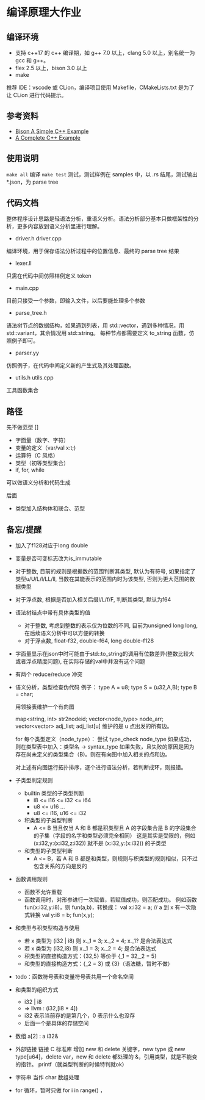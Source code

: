 # 编译原理大作业

## 编译环境

- 支持 c++17 的 c++ 编译期，如 g++ 7.0 以上，clang 5.0 以上，别名统一为 gcc 和 g++。
- flex 2.5 以上，bison 3.0 以上
- make

推荐 IDE：vscode 或 CLion，编译项目使用 Makefile，CMakeLists.txt 是为了让 CLion 进行代码提示。

## 参考资料

- [Bison A Simple C++ Example](https://www.gnu.org/software/bison/manual/html_node/A-Simple-C_002b_002b-Example.html)
- [A Complete C++ Example](https://www.gnu.org/software/bison/manual/html_node/A-Complete-C_002b_002b-Example.html#A-Complete-C_002b_002b-Example)

## 使用说明

`make all` 编译
`make test` 测试，测试样例在 samples 中，以 .rs 结尾，测试输出 *.json，为 parse tree

## 代码文档

整体程序设计思路是轻语法分析，重语义分析。语法分析部分基本只做框架性的分析，更多内容放到语义分析里进行理解。

- driver.h driver.cpp

编译环境，用于保存语法分析过程中的位置信息、最终的 parse tree 结果

- lexer.ll

只需在代码中间仿照样例定义 token

- main.cpp

目前只接受一个参数，即输入文件，以后要能处理多个参数

- parse_tree.h

语法树节点的数据结构，如果遇到列表，用 std::vector，遇到多种情况，用 std::variant，其余情况用 std::string。
每种节点都需要定义 to_string 函数，仿照例子即可。

- parser.yy

仿照例子，在代码中间定义新的产生式及其处理函数。

- utils.h utils.cpp

工具函数集合

## 路径

先不做范型 []
- 字面量（数字、字符）
- 变量的定义（var/val x:t;)
- 运算符（C 风格）
- 类型（初等类型集合）
- if, for, while

可以做语义分析和代码生成

后面
- 类型加入结构体和联合、范型

## 备忘/提醒
- 加入了f128对应于long double
- 变量是否可变标志改为is_immutable
- 对于整数, 目前的规则是根据数的范围判断其类型, 默认为有符号, 如果指定了类型u/U/L/l/LL/ll, 当数在其能表示的范围内时为该类型, 否则为更大范围的数据类型
- 对于浮点数, 根据是否加入相关后缀l/L/f/F, 判断其类型, 默认为f64
- 语法树结点中带有具体类型的值
    - 对于整数, 考虑到整数的表示仅为位数的不同, 目前为unsigned long long, 在后续语义分析中可以方便的转换
    - 对于浮点数, float-f32, double-f64, long double-f128
- 字面量显示在json中时可能由于std::to_string的调用有位数差异(整数比较大或者浮点精度问题), 在实际存储的val中并没有这个问题
- 有两个 reduce/reduce 冲突
- 语义分析，类型检查伪代码
    例子：
        type A = u8;
        type S = (u32,A,B);
        type B = char;

    用领接表维护一个有向图

    map<string, int> str2nodeid;
    vector<node_type> node_arr;
    vector<vector<int>> adj_list;
    adj_list[u] 维护的是 u 点出发的所有边。

    for 每个类型定义（node_type）：
        尝试 type_check node_type
        如果成功，则在类型表中加入：类型名 -> syntax_type
        如果失败，且失败的原因是因为存在尚未定义的类型集合（B)。则在有向图中加入相关的点和边。

    对上述有向图运行拓扑排序，逐个进行语法分析，若判断成环，则报错。

- 子类型判定规则
    - builtin 类型的子类型判断
        - i8 <= i16 <= i32 <= i64
        - u8 <= u16 ...
        - u8 <= i16, u16 <= i32
    - 积类型的子类型判断
        - A <= B 当且仅当 A 和 B 都是积类型且 A 的字段集合是 B 的字段集合的子集（字段的名字和类型必须完全相同）
        这是其实是受限的，例如 (x:i32,y:(x:i32,z:i32)) 就不是 (x:i32,y:(x:i32)) 的子类型
    - 和类型的子类型判断
        - A <= B，若 A 和 B 都是和类型，则规则与积类型的规则相似，只不过包含关系的方向是反的

- 函数调用规则
    - 函数不允许重载
    - 函数调用时，对形参进行一次赋值，若赋值成功，则匹配成功。
    例如函数 fun(x:i32,y:i8)，则 fun(a,b)，转换成：
        val x:i32 = a; // a 到 x 有一次隐式转换
        val y:i8 = b;
        fun(x,y);
    
- 和类型与积类型构造与使用
    - 若 x 类型为 (i32 | i8)
    则 x._1 = 3; x._2 = 4;
    x._1? 是合法表达式
    - 若 x 类型为 (i32,i8)
    则 x._1 = 3; x._2 = 4; 是合法表达式
    - 积类型的直接构造方式：{32,5} 等价于 {_1 = 32,_2 = 5}
    - 和类型的直接构造方式：{_2 = 3} 或 {3}（语法糖，暂时不做）

- todo：函数符号表和变量符号表共用一个命名空间

- 和类型的组织方式
    - i32 | i8
    - => llvm : (i32,[i8 * 4])
    - i32 表示当前存的是第几个，0 表示什么也没存
    - 后面一个是具体的存储空间

- 数组
    a[2] : a i32&

- 外部链接
    链接 C 标准库
    增加 new 和 delete 关键字，new type 或 new type[u64]，delete var，new 和 delete 都处理的 &，引用类型，就是不能变的指针。
    printf（就类型判断的时候特判就ok）

- 字符串
    当作 char 数组处理

- for 循环，暂时只做 for i in range() ，